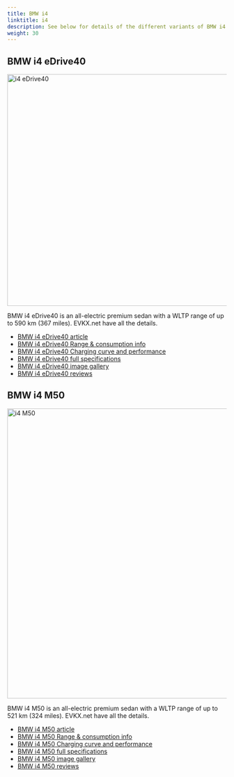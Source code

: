 ```yaml
---
title: BMW i4
linktitle: i4
description: See below for details of the different variants of BMW i4
weight: 30
---
```

## BMW i4 eDrive40

<a href="/models/bmw/i4/i4_edrive40/"><img src="https://media.evkx.net/multimedia/models/bmw/i4/i4_edrive40/main_1_st.jpg" width="800" height="533" alt="i4 eDrive40" ></a>

BMW i4 eDrive40 is an all-electric premium sedan with a WLTP range of up to 590 km (367 miles). EVKX.net have all the details. 

- [BMW i4 eDrive40 article](/models/bmw/i4/i4_edrive40/)
- [BMW i4 eDrive40 Range & consumption info](/models/bmw/i4/i4_edrive40//rangeandconsumption)
- [BMW i4 eDrive40 Charging curve and performance](/models/bmw/i4/i4_edrive40//chargingcurve)
- [BMW i4 eDrive40 full specifications](/models/bmw/i4/i4_edrive40//specifications)
- [BMW i4 eDrive40 image gallery](/models/bmw/i4/i4_edrive40//gallery)
- [BMW i4 eDrive40 reviews](/models/bmw/i4/i4_edrive40//reviews)

## BMW i4 M50

<a href="/models/bmw/i4/i4_m50/"><img src="https://media.evkx.net/multimedia/models/bmw/i4/i4_m50/main_1_st.jpg" width="800" height="667" alt="i4 M50" ></a>

BMW i4 M50 is an all-electric premium sedan with a WLTP range of up to 521 km (324 miles). EVKX.net have all the details. 

- [BMW i4 M50 article](/models/bmw/i4/i4_m50/)
- [BMW i4 M50 Range & consumption info](/models/bmw/i4/i4_m50//rangeandconsumption)
- [BMW i4 M50 Charging curve and performance](/models/bmw/i4/i4_m50//chargingcurve)
- [BMW i4 M50 full specifications](/models/bmw/i4/i4_m50//specifications)
- [BMW i4 M50 image gallery](/models/bmw/i4/i4_m50//gallery)
- [BMW i4 M50 reviews](/models/bmw/i4/i4_m50//reviews)

